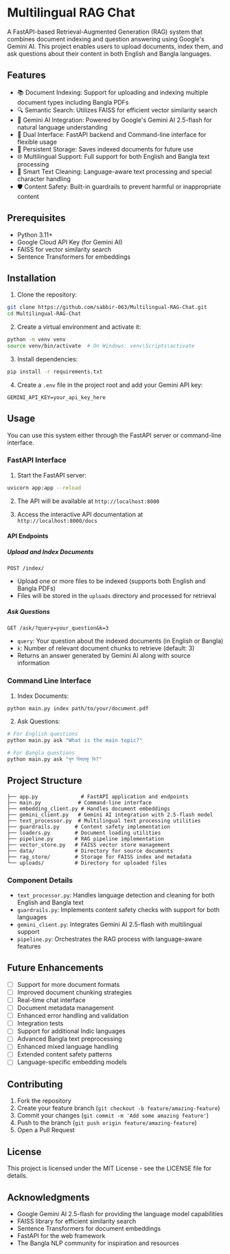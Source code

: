 # Multilingual RAG Chat

A FastAPI-based Retrieval-Augmented Generation (RAG) system that combines document indexing and question answering using Google's Gemini AI. This project enables users to upload documents, index them, and ask questions about their content in both English and Bangla languages.

## Features

- 📚 Document Indexing: Support for uploading and indexing multiple document types including Bangla PDFs
- 🔍 Semantic Search: Utilizes FAISS for efficient vector similarity search
- 🤖 Gemini AI Integration: Powered by Google's Gemini AI 2.5-flash for natural language understanding
- 🚀 Dual Interface: FastAPI backend and Command-line interface for flexible usage
- 💾 Persistent Storage: Saves indexed documents for future use
- 🌐 Multilingual Support: Full support for both English and Bangla text processing
- 🧹 Smart Text Cleaning: Language-aware text processing and special character handling
- 🛡️ Content Safety: Built-in guardrails to prevent harmful or inappropriate content

## Prerequisites

- Python 3.11+
- Google Cloud API Key (for Gemini AI)
- FAISS for vector similarity search
- Sentence Transformers for embeddings

## Installation

1. Clone the repository:
```bash
git clone https://github.com/sabbir-063/Multilingual-RAG-Chat.git
cd Multilingual-RAG-Chat
```

2. Create a virtual environment and activate it:
```bash
python -m venv venv
source venv/bin/activate  # On Windows: venv\Scripts\activate
```

3. Install dependencies:
```bash
pip install -r requirements.txt
```

4. Create a `.env` file in the project root and add your Gemini API key:
```env
GEMINI_API_KEY=your_api_key_here
```

## Usage

You can use this system either through the FastAPI server or command-line interface.

### FastAPI Interface

1. Start the FastAPI server:
```bash
uvicorn app:app --reload
```

2. The API will be available at `http://localhost:8000`

3. Access the interactive API documentation at `http://localhost:8000/docs`

#### API Endpoints

##### Upload and Index Documents
```http
POST /index/
```
- Upload one or more files to be indexed (supports both English and Bangla PDFs)
- Files will be stored in the `uploads` directory and processed for retrieval

##### Ask Questions
```http
GET /ask/?query=your_question&k=3
```
- `query`: Your question about the indexed documents (in English or Bangla)
- `k`: Number of relevant document chunks to retrieve (default: 3)
- Returns an answer generated by Gemini AI along with source information

### Command Line Interface

1. Index Documents:
```bash
python main.py index path/to/your/document.pdf
```

2. Ask Questions:
```bash
# For English questions
python main.py ask "What is the main topic?"

# For Bangla questions
python main.py ask "মূল বিষয়বস্তু কি?"
```

## Project Structure

```
├── app.py              # FastAPI application and endpoints
├── main.py            # Command-line interface
├── embedding_client.py # Handles document embeddings
├── gemini_client.py   # Gemini AI integration with 2.5-flash model
├── text_processor.py  # Multilingual text processing utilities
├── guardrails.py     # Content safety implementation
├── loaders.py        # Document loading utilities
├── pipeline.py       # RAG pipeline implementation
├── vector_store.py   # FAISS vector store management
├── data/             # Directory for source documents
├── rag_store/        # Storage for FAISS index and metadata
└── uploads/          # Directory for uploaded files
```

### Component Details

- `text_processor.py`: Handles language detection and cleaning for both English and Bangla text
- `guardrails.py`: Implements content safety checks with support for both languages
- `gemini_client.py`: Integrates Gemini AI 2.5-flash with multilingual support
- `pipeline.py`: Orchestrates the RAG process with language-aware features

## Future Enhancements

- [ ] Support for more document formats
- [ ] Improved document chunking strategies
- [ ] Real-time chat interface
- [ ] Document metadata management
- [ ] Enhanced error handling and validation
- [ ] Integration tests
- [ ] Support for additional Indic languages
- [ ] Advanced Bangla text preprocessing
- [ ] Enhanced mixed language handling
- [ ] Extended content safety patterns
- [ ] Language-specific embedding models

## Contributing

1. Fork the repository
2. Create your feature branch (`git checkout -b feature/amazing-feature`)
3. Commit your changes (`git commit -m 'Add some amazing feature'`)
4. Push to the branch (`git push origin feature/amazing-feature`)
5. Open a Pull Request

## License

This project is licensed under the MIT License - see the LICENSE file for details.

## Acknowledgments

- Google Gemini AI 2.5-flash for providing the language model capabilities
- FAISS library for efficient similarity search
- Sentence Transformers for document embeddings
- FastAPI for the web framework
- The Bangla NLP community for inspiration and resources
